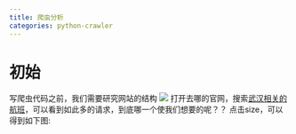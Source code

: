 ```yaml
---
title: 爬虫分析
categories: python-crawler
---
```


# 初始
写爬虫代码之前，我们需要研究网站的结构
![](爬虫分析/1.png)
打开去哪的官网，搜索[武汉相关的航班](http://flight.qunar.com/fuzzy/country_oneway.htm?fromCity=%E6%AD%A6%E6%B1%89&topic=&fromDate=2017-04-18&toDate=2017-04-21&fromCode=WUH&arrType=1&fuzzySchType=oneway&from=flight_dom_search&searchType=FuzzyFlight)，可以看到如此多的请求，到底哪一个使我们想要的呢？？
点击size，可以得到如下图:
![]()